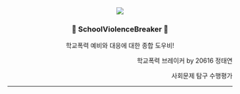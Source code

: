<div align=center>
<image src="https://github.com/error0918/SchoolViolenceBreaker/blob/master/app/src/main/res/mipmap-xxxhdpi/ic_launcher_round.png?raw=true"/>
  
### 🚨 SchoolViolenceBreaker 🚨
학교폭력 예비와 대응에 대한 종합 도우비!

</div>


  
<div align=right>

학교폭력 브레이커 by 20616 정태연

사회문제 탐구 수행평가

</div>

---



